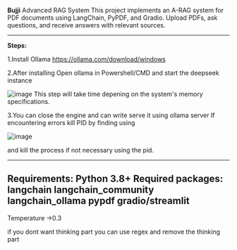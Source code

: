 **Bujji**
Advanced RAG System
This project implements an A-RAG system for PDF documents using LangChain, PyPDF, and Gradio. Upload PDFs, ask questions, and receive answers with relevant sources.

-----------------------------------------------------------------------------------------------------------------------------------------------
**Steps:**

1.Install Ollama https://ollama.com/download/windows

2.After installing Open ollama in Powershell/CMD and start the deepseek instance 
  
  ![image](https://github.com/user-attachments/assets/9ac2a44d-e938-4a6b-bf37-9aeea7669b4e)
  This step will take time depening on the system's memory specifications.

3.You can close the engine and can write serve it using ollama server 
If encountering errors kill PID by finding using 

![image](https://github.com/user-attachments/assets/8c2c5ac2-0d12-4348-ae9b-bc1cb56cfb46)

and kill the process if not necessary using the pid.

----------------------------------------------------------------------------------------------------------------------------------------------
Requirements:
Python 3.8+
Required packages:
  langchain
  langchain_community
  langchain_ollama
  pypdf
  gradio/streamlit
-----------------------------------------------------------------------------------------------------------------------------------------------


Temperature ->0.3


if you dont want thinking part you can use regex and remove the thinking part
